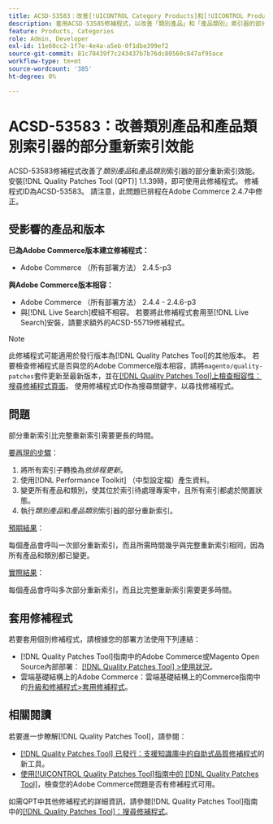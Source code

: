 ```yaml
---
title: ACSD-53583：改善[!UICONTROL Category Products]和[!UICONTROL Product Categories]索引器的部分重新索引效能
description: 套用ACSD-53585修補程式，以改善「類別產品」和「產品類別」索引器的部分重新索引效能。
feature: Products, Categories
role: Admin, Developer
exl-id: 11e60cc2-1f7e-4e4a-a5eb-0f1dbe399ef2
source-git-commit: 81c78439f7c243437b7b76dc80560c847af95ace
workflow-type: tm+mt
source-wordcount: '385'
ht-degree: 0%

---
```


# ACSD-53583：改善類別產品和產品類別索引器的部分重新索引效能

ACSD-53583修補程式改善了&#x200B;*類別產品*&#x200B;和&#x200B;*產品類別*&#x200B;索引器的部分重新索引效能。 安裝[!DNL Quality Patches Tool (QPT)] 1.1.39時，即可使用此修補程式。 修補程式ID為ACSD-53583。 請注意，此問題已排程在Adobe Commerce 2.4.7中修正。

## 受影響的產品和版本

**已為Adobe Commerce版本建立修補程式：**

* Adobe Commerce （所有部署方法） 2.4.5-p3

**與Adobe Commerce版本相容：**

* Adobe Commerce （所有部署方法） 2.4.4 - 2.4.6-p3
* 與[!DNL Live Search]模組不相容。 若要將此修補程式套用至[!DNL Live Search]安裝，請要求額外的ACSD-55719修補程式。

>[!NOTE]
>
>此修補程式可能適用於發行版本為[!DNL Quality Patches Tool]的其他版本。 若要檢查修補程式是否與您的Adobe Commerce版本相容，請將`magento/quality-patches`套件更新至最新版本，並在[[!DNL Quality Patches Tool]上檢查相容性：搜尋修補程式頁面](https://experienceleague.adobe.com/tools/commerce-quality-patches/index.html?lang=zh-Hant)。 使用修補程式ID作為搜尋關鍵字，以尋找修補程式。

## 問題

部分重新索引比完整重新索引需要更長的時間。

<u>要再現的步驟</u>：

1. 將所有索引子轉換為&#x200B;*依排程更新*。
1. 使用[!DNL Performance Toolkit] （中型設定檔）產生資料。
1. 變更所有產品和類別，使其位於索引待處理專案中，且所有索引都處於閒置狀態。
1. 執行&#x200B;*類別產品*&#x200B;和&#x200B;*產品類別*&#x200B;索引器的部分重新索引。

<u>預期結果</u>：

每個產品會呼叫一次部分重新索引，而且所需時間幾乎與完整重新索引相同，因為所有產品和類別都已變更。

<u>實際結果</u>：

每個產品會呼叫多次部分重新索引，而且比完整重新索引需要更多時間。

## 套用修補程式

若要套用個別修補程式，請根據您的部署方法使用下列連結：

* [!DNL Quality Patches Tool]指南中的Adobe Commerce或Magento Open Source內部部署： [[!DNL Quality Patches Tool] >使用狀況](/help/tools/quality-patches-tool/usage.md)。
* 雲端基礎結構上的Adobe Commerce：雲端基礎結構上的Commerce指南中的[升級和修補程式>套用修補程式](https://experienceleague.adobe.com/docs/commerce-cloud-service/user-guide/develop/upgrade/apply-patches.html?lang=zh-Hant)。

## 相關閱讀

若要進一步瞭解[!DNL Quality Patches Tool]，請參閱：

* [[!DNL Quality Patches Tool] 已發行：支援知識庫中的自助式品質修補程式](https://experienceleague.adobe.com/zh-hant/docs/commerce-knowledge-base/kb/announcements/commerce-announcements/magento-quality-patches-released-new-tool-to-self-serve-quality-patches)的新工具。
* [使用[!UICONTROL Quality Patches Tool]指南中的 [!DNL Quality Patches Tool]](/help/tools/quality-patches-tool/patches-available-in-qpt/check-patch-for-magento-issue-with-magento-quality-patches.md)，檢查您的Adobe Commerce問題是否有修補程式可用。


如需QPT中其他修補程式的詳細資訊，請參閱[!DNL Quality Patches Tool]指南中的[[!DNL Quality Patches Tool]：搜尋修補程式](https://experienceleague.adobe.com/tools/commerce-quality-patches/index.html?lang=zh-Hant)。
